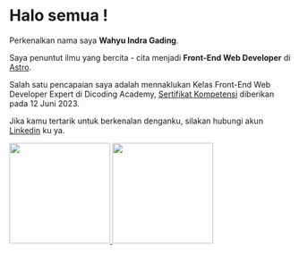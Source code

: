 # Halo semua ! 

Perkenalkan nama saya **Wahyu Indra Gading**.

Saya penuntut ilmu yang bercita - cita menjadi **Front-End Web Developer** di [Astro](https://astro.build/).

Salah satu pencapaian saya adalah mennaklukan Kelas Front-End Web Developer Expert di Dicoding Academy, [Sertifikat Kompetensi](https://www.dicoding.com/certificates/MRZMQ6YL3PYQ) diberikan pada 12 Juni 2023.

Jika kamu tertarik untuk berkenalan denganku, silakan hubungi akun [Linkedin]([https://www.linkedin.com](https://www.linkedin.com/in/wahyu-indra-gading-42b601277/)) ku ya.

<p align="left">
  <a href="https://github.com/wahyuindg">
    <img height="180em" src="https://github-readme-stats-eight-theta.vercel.app/api?username=gilangadhan&show_icons=true&theme=algolia&include_all_commits=true&count_private=true"/>
    <img height="180em" src="https://github-readme-stats-eight-theta.vercel.app/api/top-langs/?username=gilangadhan&layout=compact&langs_count=8&theme=algolia"/>
  </a>
</p>
